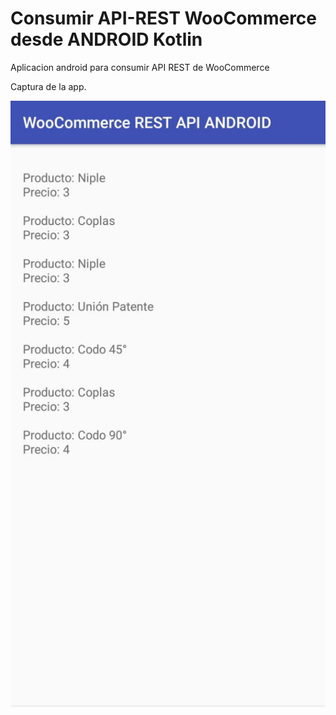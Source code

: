 # Consumir API-REST WooCommerce desde ANDROID Kotlin
Aplicacion android  para consumir API REST de WooCommerce 

Captura de la app.

<img src="https://github.com/limbertlopezl/Consumir-API-REST-WooCommerce-desde-ANDROID/blob/master/example.jpg"/>
